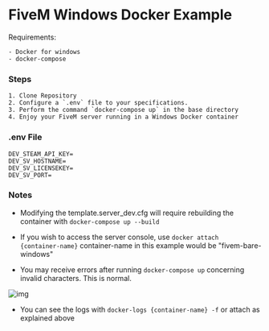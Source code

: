 # FiveM Windows Docker Example

Requirements:

    - Docker for windows
    - docker-compose 

### Steps
    1. Clone Repository
    2. Configure a `.env` file to your specifications.
    3. Perform the command `docker-compose up` in the base directory
    4. Enjoy your FiveM server running in a Windows Docker container

### .env File
```
DEV_STEAM_API_KEY=
DEV_SV_HOSTNAME=
DEV_SV_LICENSEKEY=
DEV_SV_PORT=
```

### Notes
 - Modifying the template.server_dev.cfg will require rebuilding the container with 
`docker-compose up --build`

 - If you wish to access the server console, use `docker attach {container-name}` 
container-name in this example would be "fivem-bare-windows"

 - You may receive errors after running `docker-compose up` concerning invalid characters. This is normal.
 
![img](https://i.gyazo.com/f849cacaf5f04a5d282611117b76260e.png)

 - You can see the logs with `docker-logs {container-name} -f` or attach as explained above